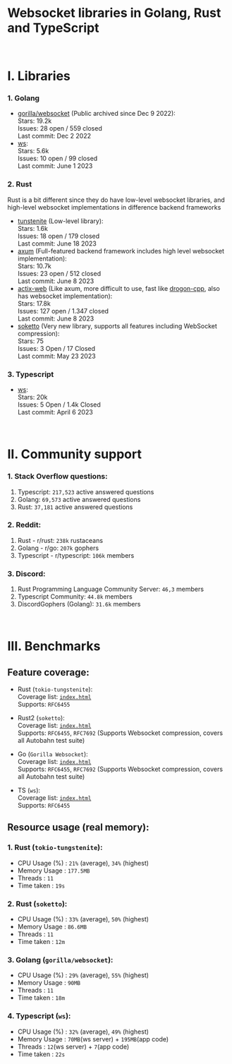 # Websocket libraries in Golang, Rust and TypeScript

<br>

# I. Libraries

### 1. Golang
- [gorilla/websocket](https://github.com/gorilla/websocket) (Public archived since Dec 9 2022):  <br>
  Stars: 19.2k <br>
  Issues: 28 open / 559 closed <br>
  Last commit: Dec 2 2022 <br>
- [ws](https://github.com/gobwas/ws): <br>
  Stars: 5.6k <br>
  Issues: 10 open / 99 closed <br>
  Last commit: June 1 2023

### 2. Rust
Rust is a bit different since they do have low-level websocket libraries, and high-level websocket implementations in difference backend frameworks <br>

- [tunstenite](https://github.com/snapview/tungstenite-rs) (Low-level library): <br>
  Stars: 1.6k <br>
  Issues: 18 open / 179 closed <br>
  Last commit: June 18 2023
- [axum](https://github.com/tokio-rs/axum) (Full-featured backend framework includes high level websocket implementation): <br>
  Stars: 10.7k <br>
  Issues: 23 open / 512 closed <br>
  Last commit: June 8 2023 <br>
- [actix-web](https://github.com/actix/actix-web) (Like axum, more difficult to use, fast like [drogon-cpp](https://github.com/drogonframework/drogon), also has websocket implementation): <br>
  Stars: 17.8k <br>
  Issues: 127 open / 1.347 closed <br>
  Last commit: June 8 2023 <br>
- [soketto](https://github.com/paritytech/soketto) (Very new library, supports all features including WebSocket compression): <br>
  Stars: 75 <br>
  Issues: 3 Open / 17 Closed <br>
  Last commit: May 23 2023 <br>

### 3. Typescript
- [ws](https://github.com/websockets/ws): <br>
  Stars: 20k <br>
  Issues: 5 Open / 1.4k Closed <br>
  Last commit: April 6 2023 <br>

<br>

# II. Community support

### 1. Stack Overflow questions:
1. Typescript: `217,523` active answered questions
2. Golang: `69,573` active answered questions 
3. Rust: `37,181` active answered questions

### 2. Reddit:
1. Rust - r/rust: `238k` rustaceans
2. Golang - r/go: `207k` gophers
3. Typescript - r/typescript: `106k` members
   
### 3. Discord:
1. Rust Programming Language Community Server: `46,3` members
2. Typescript Community: `44.8k` members
3. DiscordGophers (Golang): `31.6k` members

<br>

# III. Benchmarks

## Feature coverage:
- Rust (`tokio-tungstenite`): <br>
  Coverage list: [`index.html`](./rust-ws/reports/server/index.html) <br>
  Supports: `RFC6455`

- Rust2 (`soketto`): <br>
  Coverage list: [`index.html`](./rust2-ws/reports/server/index.html) <br>
  Supports: `RFC6455`, `RFC7692` (Supports Websocket compression, covers all Autobahn test suite)

- Go (`Gorilla Websocket`): <br> 
  Coverage list: [`index.html`](./go-ws/reports/index.html) <br>
  Supports: `RFC6455`, `RFC7692` (Supports Websocket compression, covers all Autobahn test suite)
- TS (`ws`): <br> 
  Coverage list: [`index.html`](./go-ws/reports/index.html) <br>
  Supports: `RFC6455`

## Resource usage (real memory):
### 1. Rust (`tokio-tungstenite`):
- CPU Usage (%) : `21%` (average), `34%` (highest)
- Memory Usage  : `177.5MB`
- Threads       : `11`
- Time taken    : `19s`

### 2. Rust (`soketto`):
- CPU Usage (%) : `33%` (average), `50%` (highest)
- Memory Usage  : `86.6MB`
- Threads       : `11`
- Time taken    : `12m`

### 3. Golang (`gorilla/websocket`):
- CPU Usage (%) : `29%` (average), `55%` (highest)
- Memory Usage  : `90MB`
- Threads       : `11`
- Time taken    : `18m`

### 4. Typescript (`ws`):
- CPU Usage (%) : `32%` (average), `49%` (highest)
- Memory Usage  : `70MB`(ws server) + `195MB`(app code)
- Threads       : `12`(ws server) + `7`(app code)
- Time taken    : `22s`
  

